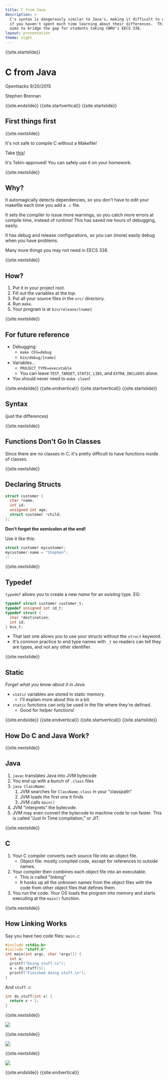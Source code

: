 ```yaml
---
title: C from Java
description: >
  C's syntax is dangerously similar to Java's, making it difficult to work with
  if you haven't spent much time learning about their differences.  This talk
  aims to bridge the gap for students taking CWRU's EECS 338.
layout: presentation
theme: night
---
```


{{site.startslide}}

# C from Java

Openhacks 9/20/2015

Stephen Brennan

{{site.endslide}}
{{site.startvertical}}
{{site.startslide}}

## First things first

{{site.nextslide}}

It's not safe to compile C without a Makefile!

Take [this](https://github.com/brenns10/last-makefile)!

It's Tekin-approved!  You can safely use it on your homework.

{{site.nextslide}}

## Why?

It automagically detects dependencies, so you don't have to edit your makefile
each time you add a `.c` file.

It sets the compiler to issue more warnings, so you catch more errors at compile
time, instead of runtime!  This has saved me hours of debugging, easily.

It has debug and release configurations, so you can (more) easily debug when you
have problems.

Many more things you may not need in EECS 338.

{{site.nextslide}}

## How?

1. Put it in your project root.
2. Fill out the variables at the top.
3. Put all your source files in the `src/` directory.
4. Run `make`.
5. Your program is at `bin/release/[name]`

{{site.nextslide}}

## For future reference

- Debugging:
    - `make CFG=debug`
    - `bin/debug/[name]`
- Variables...
  - `PROJECT_TYPE=executable`
  - You can leave `TEST_TARGET`, `STATIC_LIBS`, and `EXTRA_INCLUDES` alone.
- You should never need to `make clean`!

{{site.endslide}}
{{site.endvertical}}
{{site.startvertical}}
{{site.startslide}}

## Syntax

(just the differences)

{{site.nextslide}}

## Functions Don't Go In Classes

Since there are no classes in C, it's pretty difficult to have functions inside
of classes.

{{site.nextslide}}

## Declaring Structs

```c
struct customer {
  char *name;
  int id;
  unsigned int age;
  struct customer *child;
};
```

**Don't forget the semicolon at the end!**

Use it like this:

```c
struct customer mycustomer;
mycustomer.name = "Stephen";
// ...
```

{{site.nextslide}}

## Typedef

`typedef` allows you to create a new *name* for an *existing* type.  EG:

```c
typedef struct customer customer_t;
typedef unsigned int id_t;
typedef struct {
  char *destination;
  int id;
} bus_t;
```

- That last one allows you to use your structs without the `struct` keyword.
- It's common practice to end type names with `_t` so readers can tell they are
  types, and not any other identifier.

{{site.nextslide}}

## Static

*Forget what you know about it in Java.*

* `static` variables are stored in static memory.
    * I'll explain more about this in a bit.
* `static` functions can only be used in the file where they're defined.
    * Good for helper functions!

{{site.endslide}}
{{site.endvertical}}
{{site.startvertical}}
{{site.startslide}}

## How Do C and Java Work?

{{site.nextslide}}

## Java

1. `javac` translates Java into JVM bytecode
2. You end up with a bunch of `.class` files
3. `java ClassName`:
   1. JVM searches for `ClassName.class` in your "classpath"
   2. JVM loads the first one it finds
   3. JVM calls `main()`
4. JVM "interprets" the bytecode.
5. JVM may even convert the bytecode to machine code to run faster.  This is
   called "Just In Time compilation," or JIT.

{{site.nextslide}}

## C

1. Your C compiler converts each source file into an object file.
   - Object file: mostly compiled code, except for references to outside names.
2. Your compiler then combines each object file into an executable.
   - This is called "linking"
   - It hooks up all the unknown names from the object files with the code from
     other object files that defines them.
3. You run the code.  Your OS loads the program into memory and starts executing
   at the `main()` function.

{{site.nextslide}}

## How Linking Works

Say you have two code files:  `main.c`:

```c
#include <stdio.h>
#include "stuff.h"
int main(int argc, char *argv[]) {
  int a;
  printf("Doing stuff.\n");
  a = do_stuff(5);
  printf("Finished doing stuff.\n");
}
```

And `stuff.c`:

```c
int do_stuff(int x) {
  return x + 1;
}
```

{{site.nextslide}}

<img style="max-width: 100%;" src="{{site.baseurl}}/images/main.o.png"></img>

{{site.nextslide}}

<img style="max-height: 600px; max-width: 100%;" src="{{site.baseurl}}/images/stuff.o.png"></img>

{{site.nextslide}}

<img style="max-width: 100%;" src="{{site.baseurl}}/images/linked.png"></img>

{{site.endslide}}
{{site.endvertical}}
